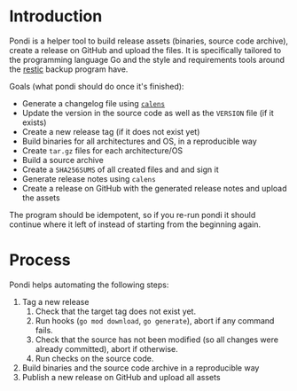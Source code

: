 Introduction
============

Pondi is a helper tool to build release assets (binaries, source code archive),
create a release on GitHub and upload the files. It is specifically tailored to
the programming language Go and the style and requirements tools around the
[restic](https://restic.net) backup program have.

Goals (what pondi should do once it's finished):
 * Generate a changelog file using [`calens`](https://github.com/restic/calens)
 * Update the version in the source code as well as the `VERSION` file (if it exists)
 * Create a new release tag (if it does not exist yet)
 * Build binaries for all architectures and OS, in a reproducible way
 * Create `tar.gz` files for each architecture/OS
 * Build a source archive
 * Create a `SHA256SUMS` of all created files and and sign it
 * Generate release notes using `calens`
 * Create a release on GitHub with the generated release notes and upload the assets

The program should be idempotent, so if you re-run pondi it should continue where it left of instead of starting from the beginning again.

Process
=======

Pondi helps automating the following steps:

 1. Tag a new release
    1. Check that the target tag does not exist yet.
    1. Run hooks (`go mod download`, `go generate`), abort if any command fails.
    1. Check that the source has not been modified (so all changes were already committed), abort if otherwise.
    1. Run checks on the source code.
 2. Build binaries and the source code archive in a reproducible way
 3. Publish a new release on GitHub and upload all assets
